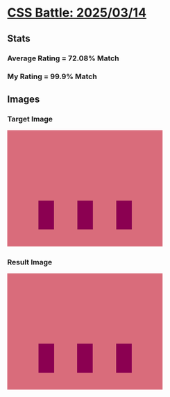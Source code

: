 # [CSS Battle: 2025/03/14](https://cssbattle.dev/play/6gueBqZYZYbBpPVrKYdR)

## Stats

### Average Rating = 72.08% Match

### My Rating = 99.9% Match

## Images

### Target Image

![](./images/target.png)

### Result Image

![](./images/result.png)

